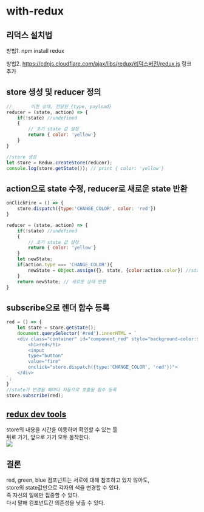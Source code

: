 # with-redux

## 리덕스 설치법
방법1. npm install redux

방법2. https://cdnjs.cloudflare.com/ajax/libs/redux/리덕스버전/redux.js 링크 추가

## store 생성 및 reducer 정의
```javascript
//       이전 상태, 전달된 {type, payload}
reducer = (state, action) => {
    if(!state) //undefined
    {
        // 초기 state 값 설정
        return { color: 'yellow'}
    }
}

//store 생성
let store = Redux.createStore(reducer);
console.log(store.getState()); // print { color: 'yellow'}
```

## action으로 state 수정, reducer로 새로운 state 반환
```javascript
onClickFire = () => {
    store.dispatch({type:'CHANGE_COLOR', color: 'red'})
}

reducer = (state, action) => {
    if(!state) //undefined
    {
        // 초기 state 값 설정
        return { color: 'yellow'}
    }
    let newState;
    if(action.type === 'CHANGE_COLOR'){
        newState = Object.assign({}, state, {color:action.color}) //state 복사(시간 여행을 할 수 있도록 복사해야함.). 서로 의존을 하면 안 된다.
    }
    return newState; // 새로운 상태 반환
}

```
## subscribe으로 렌더 함수 등록
```javascript
red = () => {
    let state = store.getState();
    document.querySelector('#red').innerHTML = `
    <div class="container" id="component_red" style="background-color:${state.color}">
        <h1>red</h1>
        <input 
        type="button" 
        value="fire"
        onclick="store.dispatch({type:'CHANGE_COLOR', 'red'})">
    </div>
`;
}
//state가 변경될 때마다 자동으로 호출될 함수 등록
store.subscribe(red);
```

## [redux dev tools](https://github.com/zalmoxisus/redux-devtools-extension)
store의 내용을 시간을 이동하며 확인할 수 있는 툴<br>
뒤로 가기, 앞으로 가기 모두 동작한다.<br>
<img src="./redux_dev_tools' alt='redux dev tools' title='redux dev tools'"></img>

## 결론
red, green, blue 컴포넌트는 서로에 대해 참조하고 있지 않아도,<br>
store의 state값만으로 각자의 색을 변경할 수 있다.<br>
즉 자신의 일에만 집중할 수 있다.<br>
다시 말해 컴포넌트간 의존성을 낮출 수 있다.
